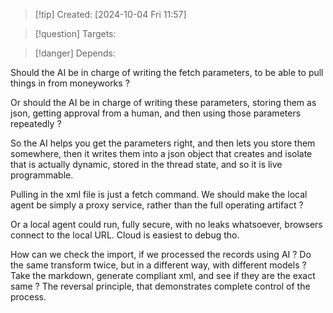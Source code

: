 
>[!tip] Created: [2024-10-04 Fri 11:57]

>[!question] Targets: 

>[!danger] Depends: 

Should the AI be in charge of writing the fetch parameters, to be able to pull things in from moneyworks ?

Or should the AI be in charge of writing these parameters, storing them as json, getting approval from a human, and then using those parameters repeatedly ?

So the AI helps you get the parameters right, and then lets you store them somewhere, then it writes them into a json object that creates and isolate that is actually dynamic, stored in the thread state, and so it is live programmable.

Pulling in the xml file is just a fetch command.
We should make the local agent be simply a proxy service, rather than the full operating artifact ?

Or a local agent could run, fully secure, with no leaks whatsoever, browsers connect to the local URL.  Cloud is easiest to debug tho.

How can we check the import, if we processed the records using AI ?
Do the same transform twice, but in a different way, with different models ?
Take the markdown, generate compliant xml, and see if they are the exact same ?
The reversal principle, that demonstrates complete control of the process.